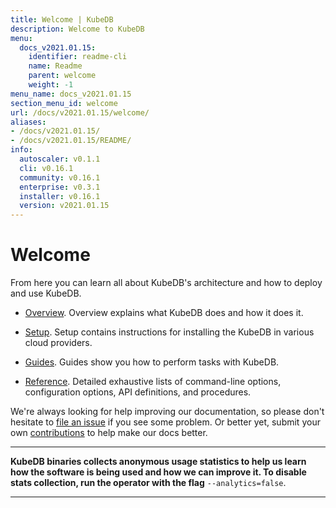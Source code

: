 ```yaml
---
title: Welcome | KubeDB
description: Welcome to KubeDB
menu:
  docs_v2021.01.15:
    identifier: readme-cli
    name: Readme
    parent: welcome
    weight: -1
menu_name: docs_v2021.01.15
section_menu_id: welcome
url: /docs/v2021.01.15/welcome/
aliases:
- /docs/v2021.01.15/
- /docs/v2021.01.15/README/
info:
  autoscaler: v0.1.1
  cli: v0.16.1
  community: v0.16.1
  enterprise: v0.3.1
  installer: v0.16.1
  version: v2021.01.15
---
```


# Welcome

From here you can learn all about KubeDB's architecture and how to deploy and use KubeDB.

- [Overview](/docs/v2021.01.15/overview/). Overview explains what KubeDB does and how it does it.

- [Setup](/docs/v2021.01.15/setup/). Setup contains instructions for installing the KubeDB in various cloud providers.

- [Guides](/docs/v2021.01.15/guides/). Guides show you how to perform tasks with KubeDB.

- [Reference](/docs/v2021.01.15/reference/). Detailed exhaustive lists of command-line options, configuration options, API definitions, and procedures.

We're always looking for help improving our documentation, so please don't hesitate to [file an issue](https://github.com/kubedb/project/issues/new) if you see some problem. Or better yet, submit your own [contributions](/docs/v2021.01.15/CONTRIBUTING) to help make our docs better.

---

**KubeDB binaries collects anonymous usage statistics to help us learn how the software is being used and how we can improve it. To disable stats collection, run the operator with the flag** `--analytics=false`.

---
